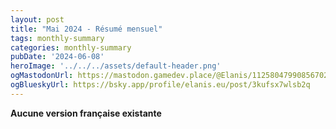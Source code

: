 ```yaml
---
layout: post
title: "Mai 2024 - Résumé mensuel"
tags: monthly-summary
categories: monthly-summary
pubDate: '2024-06-08'
heroImage: '../../../assets/default-header.png'
ogMastodonUrl: https://mastodon.gamedev.place/@Elanis/112580479908567023
ogBlueskyUrl: https://bsky.app/profile/elanis.eu/post/3kufsx7wlsb2q
---
```

<b>Aucune version française existante</b>